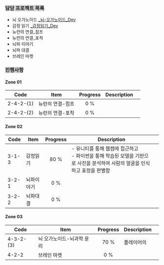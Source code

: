 
### <span style="background:lightgray">담당 프로젝트 목록</span>

- 뇌 오가노이드 [_뇌-오가노이드_Dev](_뇌-오가노이드_Dev.md)
- 감정 읽기 [_감정읽기_Dev](_감정읽기_Dev.md)
- 뉴런의 연결_점프
- 뉴런의 연결_포착
- 뇌파 이야기
- 뇌파 대결
- 브레인 마켓

### <span style="background:lightgray">진행사항</span>

#### Zone 01

| Code      | Item      | Progress | Description |     |
| --------- | --------- | :------: | ----------- | --- |
| 2-4-2-(1) | 뉴런의 연결-점프 |   0 %    |             |     |
| 2-4-2-(2) | 뉴런의 연결-포착 |   0 %    |             |     |
#### Zone 02

| Code  | Item  | Progress | Description                                                                 |     |
| ----- | ----- | :------: | --------------------------------------------------------------------------- | --- |
| 3-1-3 | 감정읽기  |   80 %   | - 유니티를 통해 웹캠에 접근하고 <br>- 파이썬을 통해 학습된 모델을 기반으로 사진을 분석하여 사람의 얼굴을 인식하고 표정을 판별함 |     |
| 3-2-1 | 뇌파이야기 |   0 %    |                                                                             |     |
| 3-2-2 | 뇌파대결  |   0 %    |                                                                             |     |
#### Zone 03

| Code      | Item           | Progress | Description |     |
| --------- | -------------- | :------: | ----------- | --- |
| 4-3-2-(3) | 뇌 오가노이드-뇌과학 윤리 |   70 %   | 플레이어의       |     |
| 4-2-2     | 브레인 마켓         |   0 %    |             |     |

